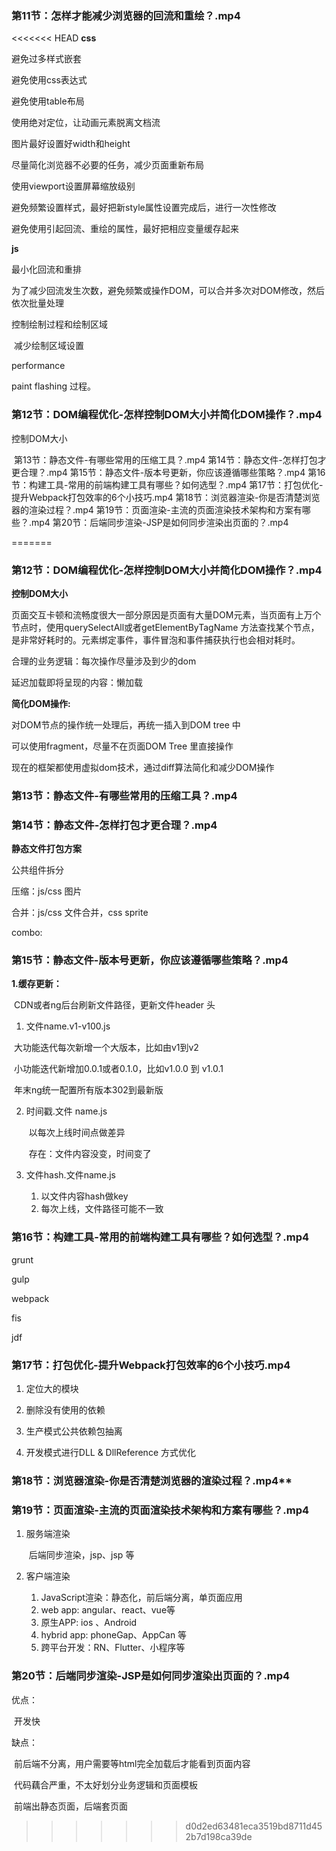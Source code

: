 ### 第11节：怎样才能减少浏览器的回流和重绘？.mp4

<<<<<<< HEAD
**css**

避免过多样式嵌套

避免使用css表达式

避免使用table布局

使用绝对定位，让动画元素脱离文档流

图片最好设置好width和height

尽量简化浏览器不必要的任务，减少页面重新布局

使用viewport设置屏幕缩放级别

避免频繁设置样式，最好把新style属性设置完成后，进行一次性修改

避免使用引起回流、重绘的属性，最好把相应变量缓存起来



**js**

最小化回流和重排

​	为了减少回流发生次数，避免频繁或操作DOM，可以合并多次对DOM修改，然后依次批量处理

控制绘制过程和绘制区域

​	减少绘制区域设置



performance

paint flashing 过程。

### 第12节：DOM编程优化-怎样控制DOM大小并简化DOM操作？.mp4



控制DOM大小









​	第13节：静态文件-有哪些常用的压缩工具？.mp4
​	第14节：静态文件-怎样打包才更合理？.mp4
​	第15节：静态文件-版本号更新，你应该遵循哪些策略？.mp4
​	第16节：构建工具-常用的前端构建工具有哪些？如何选型？.mp4
​	第17节：打包优化-提升Webpack打包效率的6个小技巧.mp4
​	第18节：浏览器渲染-你是否清楚浏览器的渲染过程？.mp4
​	第19节：页面渲染-主流的页面渲染技术架构和方案有哪些？.mp4
​	第20节：后端同步渲染-JSP是如何同步渲染出页面的？.mp4



=======
### 第12节：DOM编程优化-怎样控制DOM大小并简化DOM操作？.mp4

**控制DOM大小**

​	页面交互卡顿和流畅度很大一部分原因是页面有大量DOM元素，当页面有上万个节点时，使用querySelectAll或者getElementByTagName 方法查找某个节点，是非常好耗时的。元素绑定事件，事件冒泡和事件捕获执行也会相对耗时。



合理的业务逻辑：每次操作尽量涉及到少的dom

延迟加载即将呈现的内容：懒加载



**简化DOM操作:**

对DOM节点的操作统一处理后，再统一插入到DOM tree 中

可以使用fragment，尽量不在页面DOM Tree 里直接操作

现在的框架都使用虚拟dom技术，通过diff算法简化和减少DOM操作



### **第13节：静态文件-有哪些常用的压缩工具？.mp4**

### **第14节：静态文件-怎样打包才更合理？.mp4**

**静态文件打包方案**

公共组件拆分

压缩：js/css 图片

合并：js/css 文件合并，css sprite

combo: 

### **第15节：静态文件-版本号更新，你应该遵循哪些策略？.mp4**

**1.缓存更新：**

​	CDN或者ng后台刷新文件路径，更新文件header 头

1. 文件name.v1-v100.js

​	大功能迭代每次新增一个大版本，比如由v1到v2

​	小功能迭代新增加0.0.1或者0.1.0，比如v1.0.0 到 v1.0.1

​	年末ng统一配置所有版本302到最新版

2. 时间戳.文件 name.js

   ​	以每次上线时间点做差异

   ​	存在：文件内容没变，时间变了

3. 文件hash.文件name.js

   1. 以文件内容hash做key
   2. 每次上线，文件路径可能不一致

### **第16节：构建工具-常用的前端构建工具有哪些？如何选型？.mp4**

grunt

gulp

webpack

fis

jdf

### **第17节：打包优化-提升Webpack打包效率的6个小技巧.mp4**

1. 定位大的模块

2. 删除没有使用的依赖

3. 生产模式公共依赖包抽离

4. 开发模式进行DLL & DllReference 方式优化

   

### 第18节：浏览器渲染-你是否清楚浏览器的渲染过程？.mp4**

### **第19节：页面渲染-主流的页面渲染技术架构和方案有哪些？.mp4**

1. 服务端渲染

   ​	后端同步渲染，jsp、jsp 等

2. 客户端渲染

   1. JavaScript渲染：静态化，前后端分离，单页面应用
   2. web app: angular、react、vue等
   3. 原生APP: ios 、Android
   4. hybrid app: phoneGap、AppCan 等
   5. 跨平台开发：RN、Flutter、小程序等

### **第20节：后端同步渲染-JSP是如何同步渲染出页面的？.mp4**

优点：

​	开发快

缺点：

​	前后端不分离，用户需要等html完全加载后才能看到页面内容

​	代码藕合严重，不太好划分业务逻辑和页面模板

​	前端出静态页面，后端套页面
>>>>>>> d0d2ed63481eca3519bd8711d452b7d198ca39de

